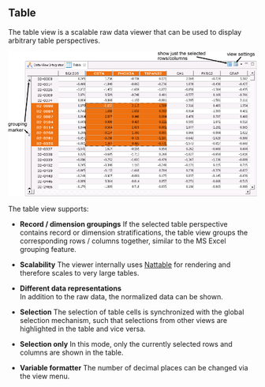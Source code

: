 ## Table
The table view is a scalable raw data viewer that can be used to display arbitrary table perspectives.

![](views/i/table.png "The table viewer")

The table view supports:

* **Record / dimension groupings**
  If the selected table perspective contains record or dimension stratifications, the table view groups the corresponding rows / columns together, similar to the MS Excel grouping feature.

* **Scalability**
  The viewer internally uses [Nattable](http://www.eclipse.org/nattable/) for rendering and therefore scales to very large tables. 

* **Different data representations**  
  In addition to the raw data, the normalized data can be shown.

* **Selection** 
  The selection of table cells is synchronized with the global selection mechanism, such that selections from other views are highlighted in the table and vice versa.

* **Selection only** 
  In this mode, only the currently selected rows and columns are shown in the table.

* **Variable formatter** 
  The number of decimal places can be changed via the view menu.
